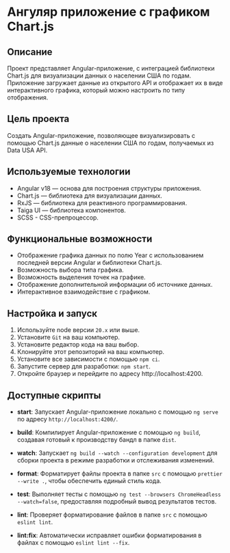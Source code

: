 # Ангуляр приложение с графиком Chart.js

## Описание

Проект представляет Angular-приложение, с интеграцией библиотеки Chart.js для визуализации данных о населении США по годам. Приложение загружает данные из открытого API и отображает их в виде интерактивного графика, который можно настроить по типу отображения.

## Цель проекта

Создать Angular-приложение, позволяющее визуализировать с помощью Chart.js данные о населении США по годам, получаемых из Data USA API.

## Используемые технологии

- Angular v18 — основа для построения структуры приложения.
- Chart.js — библиотека для визуализации данных.
- RxJS — библиотека для реактивного программирования.
- Taiga UI — библиотека компонентов.
- SCSS - CSS-препроцессор.

## Функциональные возможности

- Отображение графика данных по полю Year с использованием последней версии Angular и библиотеки Chart.js.
- Возможность выбора типа графика.
- Возможность выделения точек на графике.
- Отображение дополнительной информации об источнике данных.
- Интерактивное взаимодействие с графиком.

## Настройка и запуск

1. Используйте node версии `20.x` или выше.
2. Установите `Git` на ваш компьютер.
3. Установите редактор кода на ваш выбор.
4. Клонируйте этот репозиторий на ваш компьютер.
5. Установите все зависимости с помощью `npm ci`.
6. Запустите сервер для разработки: `npm start`.
7. Откройте браузер и перейдите по адресу http://localhost:4200.

## Доступные скрипты

- **start**: Запускает Angular-приложение локально с помощью `ng serve` по адресу `http://localhost:4200/`.

- **build**: Компилирует Angular-приложение с помощью `ng build`, создавая готовый к производству бандл в папке `dist`.

- **watch**: Запускает `ng build --watch --configuration development` для сборки проекта в режиме разработки и отслеживания изменений.

- **format**: Форматирует файлы проекта в папке `src` с помощью `prettier --write .`, чтобы обеспечить единый стиль кода.

- **test**: Выполняет тесты с помощью `ng test --browsers ChromeHeadless --watch=false`, предоставляя подробный вывод результатов тестов.

- **lint**: Проверяет форматирование файлов в папке `src` с помощью `eslint lint`.

- **lint:fix**: Автоматически исправляет ошибки форматирования в файлах с помощью `eslint lint --fix`.
